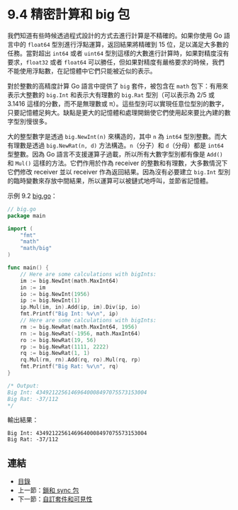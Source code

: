 # 9.4 精密計算和 big 包

我們知道有些時候透過程式設計的方式去進行計算是不精確的。如果你使用 Go 語言中的 `float64` 型別進行浮點運算，返回結果將精確到 15 位，足以滿足大多數的任務。當對超出 `int64` 或者 `uint64` 型別這樣的大數進行計算時，如果對精度沒有要求，`float32` 或者 `float64` 可以勝任，但如果對精度有嚴格要求的時候，我們不能使用浮點數，在記憶體中它們只能被近似的表示。

對於整數的高精度計算 Go 語言中提供了 `big` 套件，被包含在 `math` 包下：有用來表示大整數的 `big.Int` 和表示大有理數的 `big.Rat` 型別（可以表示為 2/5 或 3.1416 這樣的分數，而不是無理數或 π）。這些型別可以實現任意位型別的數字，只要記憶體足夠大。缺點是更大的記憶體和處理開銷使它們使用起來要比內建的數字型別慢很多。

大的整型數字是透過 `big.NewInt(n)` 來構造的，其中 `n` 為 `int64` 型別整數。而大有理數是透過 `big.NewRat(n, d)` 方法構造。`n`（分子）和 `d`（分母）都是 `int64` 型整數。因為 Go 語言不支援運算子過載，所以所有大數字型別都有像是 `Add()` 和 `Mul()` 這樣的方法。它們作用於作為 receiver 的整數和有理數，大多數情況下它們修改 receiver 並以 receiver 作為返回結果。因為沒有必要建立 `big.Int` 型別的臨時變數來存放中間結果，所以運算可以被鏈式地呼叫，並節省記憶體。

示例 9.2 [big.go](examples/chapter_9/big.go)：

``` go
// big.go
package main

import (
	"fmt"
	"math"
	"math/big"
)

func main() {
	// Here are some calculations with bigInts:
	im := big.NewInt(math.MaxInt64)
	in := im
	io := big.NewInt(1956)
	ip := big.NewInt(1)
	ip.Mul(im, in).Add(ip, im).Div(ip, io)
	fmt.Printf("Big Int: %v\n", ip)
	// Here are some calculations with bigInts:
	rm := big.NewRat(math.MaxInt64, 1956)
	rn := big.NewRat(-1956, math.MaxInt64)
	ro := big.NewRat(19, 56)
	rp := big.NewRat(1111, 2222)
	rq := big.NewRat(1, 1)
	rq.Mul(rm, rn).Add(rq, ro).Mul(rq, rp)
	fmt.Printf("Big Rat: %v\n", rq)
}

/* Output:
Big Int: 43492122561469640008497075573153004
Big Rat: -37/112
*/
```

輸出結果：

	Big Int: 43492122561469640008497075573153004
	Big Rat: -37/112

## 連結

- [目錄](directory.md)
- 上一節：[鎖和 sync 包](09.3.md)
- 下一節：[自訂套件和可見性](09.5.md)
